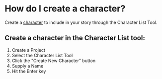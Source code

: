 # How do I create a character?

Create a [character](What%20is.../a%20Character.md) to include in your story through the Character List Tool. 


## Create a character in the Character List tool:

1. Create a Project
2. Select the Character List Tool
3. Click the "Create New Character" button
4. Supply a Name 
5. Hit the Enter key






